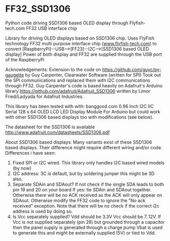 FF32_SSD1306
============

Python code driving SSD1306 based OLED display through Flyfish-tech.com FF32 USB interface chip

Library for driving OLED displays based on SSD1306 chip. 
Uses FlyFish technology FF32 multi purpose interface chip (www.flyfish-tech.com)
to convert [RaspberryPi]--USB-->[FF23]--I2C-->[SSD1306 based OLED display]
Power of both display and FF32 are supplied through the USB port of the RaspberryPi

Acknowledgements:
Extension to the code on https://github.com/guyc/py-gaugette
by Guy Carpenter, Clearwater Software (written for SPI)
Took out the SPI communications and replaced them with I2C communications through FF32.
Guy Carpenter's code is based heavily on Adafruit's Arduino library
https://github.com/adafruit/Adafruit_SSD1306
written by Limor Fried/Ladyada for Adafruit Industries.

This library has been tested with with: 
banggood.com 0.96 Inch I2C IIC Serial 128 x 64 OLED LCD LED Display Module For Arduino
but could work with other SSD1306 based displays too with modifications (see below).
 
The datasheet for the SSD1306 is available
   http://www.adafruit.com/datasheets/SSD1306.pdf


About SSD1306 based displays:
Many variants exist of these SSD1306 based displays. Their difference might require
different wiring and/or code. Differences i have seen:
1. Fixed SPI or I2C wired.  This library only handles I2C based wired models (by now)
2. I2C address: 3C is default, but by soldering jumper this might be 3D also.
3. Separate SDAin and SDAout? 
  If not check if the single SDA leads to both pin 19 and 20 on your board
  If yes: tie SDAin and SDAout together. Otherwise there will be no ACK received
     as the ACK will only appear on SDAout. Otherwise modify the FF32 code to ignore
     the "No ack received" exception. Note that there will be no check if the correct 
     i2c address is used by doing so.
4. Is Vcc separately supplied?
  Vdd should be 3.3V Vcc should be 7..12V. If Vcc is not supplied separately (pin 28)
  but grounded through a capacitor then the panel supply is generated through a charge pump
  Vbat is used to generate this and might be externally supplied (5V) or tied to Vdd.

